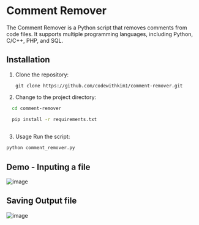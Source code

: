 # Comment Remover

The Comment Remover is a Python script that removes comments from code files. It supports multiple programming languages, including Python, C/C++, PHP, and SQL.

## Installation

1. Clone the repository:

   ```jbash
   git clone https://github.com/codewithkim1/comment-remover.git
   ```
   
  
2. Change to the project directory:
 ```bash
   cd comment-remover

   pip install -r requirements.txt
   
  ```



3. Usage
Run the script:

```bash
python comment_remover.py
```



## Demo - Inputing a file

![image](https://github.com/codewithkim1/Comment-Remover/assets/105293662/7c40e97a-527a-4b72-99f2-4a3d2103374b)

## Saving Output file
![image](https://github.com/codewithkim1/Comment-Remover/assets/105293662/3123a595-4202-4277-ab55-c2a5a8788aee)



